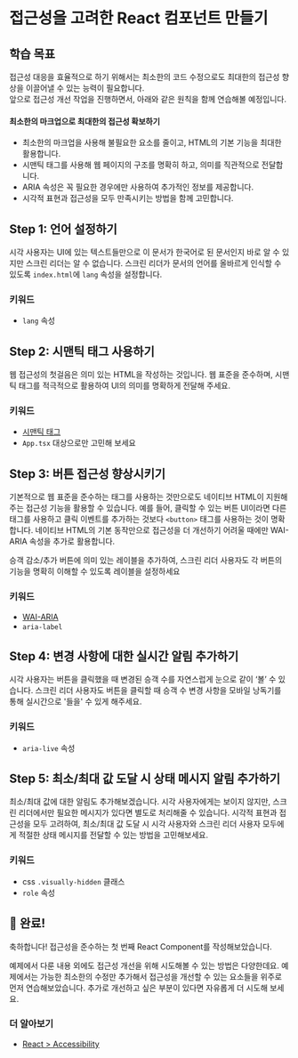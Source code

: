 # 접근성을 고려한 React 컴포넌트 만들기

## 학습 목표

접근성 대응을 효율적으로 하기 위해서는 최소한의 코드 수정으로도 최대한의 접근성 향상을 이끌어낼 수 있는 능력이 필요합니다.  
앞으로 접근성 개선 작업을 진행하면서, 아래와 같은 원칙을 함께 연습해볼 예정입니다.

#### 최소한의 마크업으로 최대한의 접근성 확보하기

- 최소한의 마크업을 사용해 불필요한 요소를 줄이고, HTML의 기본 기능을 최대한 활용합니다.
- 시맨틱 태그를 사용해 웹 페이지의 구조를 명확히 하고, 의미를 직관적으로 전달합니다.
- ARIA 속성은 꼭 필요한 경우에만 사용하여 추가적인 정보를 제공합니다.
- 시각적 표현과 접근성을 모두 만족시키는 방법을 함께 고민합니다.

## Step 1: 언어 설정하기

시각 사용자는 UI에 있는 텍스트들만으로 이 문서가 한국어로 된 문서인지 바로 알 수 있지만 스크린 리더는 알 수 없습니다. 스크린 리더가 문서의 언어를 올바르게 인식할 수 있도록 `index.html`에 `lang` 속성을 설정합니다.

### 키워드

- `lang` 속성

## Step 2: 시맨틱 태그 사용하기

웹 접근성의 첫걸음은 의미 있는 HTML을 작성하는 것입니다. 웹 표준을 준수하며, 시맨틱 태그를 적극적으로 활용하여 UI의 의미를 명확하게 전달해 주세요.

### 키워드

- [시맨틱 태그](https://developer.mozilla.org/ko/docs/Learn/Accessibility/HTML)
- `App.tsx` 대상으로만 고민해 보세요

## Step 3: 버튼 접근성 향상시키기

기본적으로 웹 표준을 준수하는 태그를 사용하는 것만으로도 네이티브 HTML이 지원해주는 접근성 기능을 활용할 수 있습니다. 예를 들어, 클릭할 수 있는 버튼 UI이라면 다른 태그를 사용하고 클릭 이벤트를 추가하는 것보다 `<button>` 태그를 사용하는 것이 명확합니다. 네이티브 HTML의 기본 동작만으로 접근성을 더 개선하기 어려울 때에만 WAI-ARIA 속성을 추가로 활용합니다.

승객 감소/추가 버튼에 의미 있는 레이블을 추가하여, 스크린 리더 사용자도 각 버튼의 기능을 명확히 이해할 수 있도록 레이블을 설정하세요

### 키워드

- [WAI-ARIA](https://developer.mozilla.org/ko/docs/Web/Accessibility/ARIA)
- `aria-label`

## Step 4: 변경 사항에 대한 실시간 알림 추가하기

시각 사용자는 버튼을 클릭했을 때 변경된 승객 수를 자연스럽게 눈으로 같이 ‘볼’ 수 있습니다. 스크린 리더 사용자도 버튼을 클릭할 때 승객 수 변경 사항을 모바일 낭독기를 통해 실시간으로 '들을' 수 있게 해주세요.

### 키워드

- `aria-live` 속성

## Step 5: 최소/최대 값 도달 시 상태 메시지 알림 추가하기

최소/최대 값에 대한 알림도 추가해보겠습니다. 시각 사용자에게는 보이지 않지만, 스크린 리더에서만 필요한 메시지가 있다면 별도로 처리해줄 수 있습니다. 시각적 표현과 접근성을 모두 고려하여, 최소/최대 값 도달 시 시각 사용자와 스크린 리더 사용자 모두에게 적절한 상태 메시지를 전달할 수 있는 방법을 고민해보세요.

### 키워드

- css `.visually-hidden` 클래스
- `role` 속성

## 🎉 완료!

축하합니다! 접근성을 준수하는 첫 번째 React Component를 작성해보았습니다.

예제에서 다룬 내용 외에도 접근성 개선을 위해 시도해볼 수 있는 방법은 다양한데요. 예제에서는 가능한 최소한의 수정만 추가해서 접근성을 개선할 수 있는 요소들을 위주로 먼저 연습해보았습니다.
추가로 개선하고 싶은 부분이 있다면 자유롭게 더 시도해 보세요.

### 더 알아보기

- [React > Accessibility](https://legacy.reactjs.org/docs/accessibility.html)
